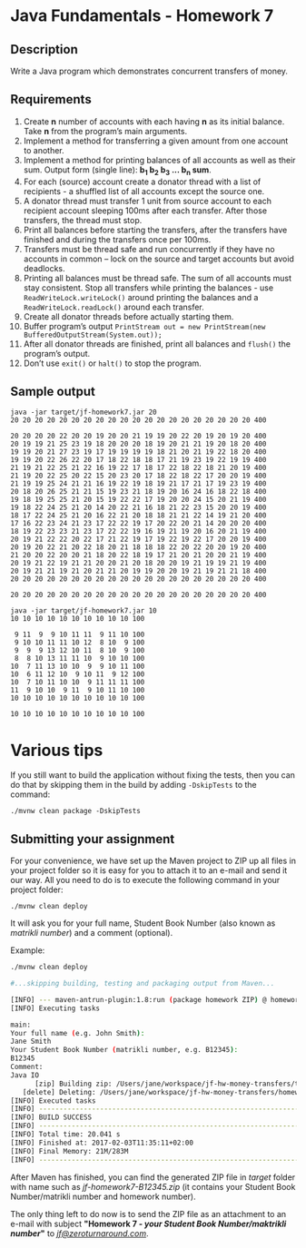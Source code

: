 Java Fundamentals - Homework 7
===========
Description
-------------------

Write a Java program which demonstrates concurrent transfers of money.

Requirements
-----------------------

1. Create **n** number of accounts with each having **n** as its initial balance. Take **n** from the program’s main arguments. 
2. Implement a method for transferring a given amount from one account to another. 
3. Implement a method for printing balances of all accounts as well as their sum. Output form (single line): **b<sub>1</sub> b<sub>2</sub> b<sub>3</sub> ... b<sub>n</sub> sum**.
4. For each (source) account create a donator thread with a list of recipients - a shuffled list of all accounts except the source one.
5. A donator thread must transfer 1 unit from source account to each recipient account sleeping 100ms after each transfer. After those transfers, the thread must stop.
6. Print all balances before starting the transfers, after the transfers have finished and during the transfers once per 100ms. 
7. Transfers must be thread safe and run concurrently if they have no accounts in common – lock on the source and target accounts but avoid deadlocks. 
8. Printing all balances must be thread safe. The sum of all accounts must stay consistent. Stop all transfers while printing the balances - use `ReadWriteLock.writeLock()` around printing the balances and a `ReadWriteLock.readLock()` around each transfer.
9. Create all donator threads before actually starting them.
10. Buffer program’s output `PrintStream out = new PrintStream(new BufferedOutputStream(System.out));`
11. After all donator threads are finished, print all balances and `flush()` the program’s output.
12. Don’t use `exit()` or `halt()` to stop the program.

Sample output
-----------------------
```
java -jar target/jf-homework7.jar 20
20 20 20 20 20 20 20 20 20 20 20 20 20 20 20 20 20 20 20 20 400

20 20 20 20 22 20 20 19 20 20 21 19 19 20 22 20 19 20 19 20 400
20 19 19 21 25 23 19 18 20 20 20 18 19 20 21 21 19 20 18 20 400
19 19 20 21 27 23 19 17 19 19 19 19 18 21 20 21 19 22 18 20 400
19 19 20 22 26 22 20 17 18 22 18 18 17 21 19 23 19 22 19 19 400
21 19 21 22 25 21 22 16 19 22 17 18 17 22 18 22 18 21 20 19 400
21 19 20 22 25 20 22 15 20 23 20 17 18 22 18 22 17 20 20 19 400
21 19 19 25 24 21 21 16 19 22 19 18 19 21 17 21 17 19 23 19 400
20 18 20 26 25 21 21 15 19 23 21 18 19 20 16 24 16 18 22 18 400
19 18 19 25 25 21 20 15 19 22 22 17 19 20 20 24 15 20 21 19 400
19 18 22 24 25 21 20 14 20 22 21 16 18 21 22 23 15 20 20 19 400
18 17 22 24 25 21 20 16 22 21 20 18 18 21 21 22 14 19 21 20 400
17 16 22 23 24 21 23 17 22 22 19 17 20 22 20 21 14 20 20 20 400
18 19 22 23 23 21 23 17 22 22 19 16 19 21 19 20 16 20 21 19 400
20 19 21 22 22 20 22 17 21 22 19 17 19 22 19 22 17 20 20 19 400
20 19 20 22 21 20 22 18 20 21 18 18 18 22 20 22 20 20 19 20 400
21 20 20 22 20 20 21 18 20 22 18 19 17 21 20 21 20 20 21 19 400
20 19 21 22 19 21 21 20 20 21 20 18 20 20 19 21 19 19 21 19 400
20 19 21 21 19 21 20 21 21 20 19 19 20 20 19 21 19 21 21 18 400
20 20 20 20 20 20 20 20 20 20 20 20 20 20 20 20 20 20 20 20 400

20 20 20 20 20 20 20 20 20 20 20 20 20 20 20 20 20 20 20 20 400
```

```
java -jar target/jf-homework7.jar 10
10 10 10 10 10 10 10 10 10 10 100

 9 11  9  9 10 11 11  9 11 10 100
 9 10 10 11 11 10 12  8 10  9 100
 9  9  9 13 12 10 11  8 10  9 100
 8  8 10 13 11 11 10  9 10 10 100
10  7 11 13 10 10  9  9 10 11 100
10  6 11 12 10  9 10 11  9 12 100
10  7 10 11 10 10  9 11 11 11 100
11  9 10 10  9 11  9 10 11 10 100
10 10 10 10 10 10 10 10 10 10 100

10 10 10 10 10 10 10 10 10 10 100
```
Various tips
============

If you still want to build the application without fixing the tests, then you can do that by skipping them in the build by adding `-DskipTests` to the command:
```shell
./mvnw clean package -DskipTests
```

Submitting your assignment
--------------------------

For your convenience, we have set up the Maven project to ZIP up all files in your project folder so it is easy for you to attach it to an e-mail and send it our way. All you need to do is to execute the following command in your project folder:

```
./mvnw clean deploy
```

It will ask you for your full name, Student Book Number (also known as *matrikli number*) and a comment (optional).

Example:

```bash
./mvnw clean deploy

#...skipping building, testing and packaging output from Maven...

[INFO] --- maven-antrun-plugin:1.8:run (package homework ZIP) @ homework7 ---
[INFO] Executing tasks

main:
Your full name (e.g. John Smith):
Jane Smith
Your Student Book Number (matrikli number, e.g. B12345):
B12345
Comment:
Java IO
      [zip] Building zip: /Users/jane/workspace/jf-hw-money-transfers/target/jf-homework7-B12345.zip
   [delete] Deleting: /Users/jane/workspace/jf-hw-money-transfers/homework.properties
[INFO] Executed tasks
[INFO] ------------------------------------------------------------------------
[INFO] BUILD SUCCESS
[INFO] ------------------------------------------------------------------------
[INFO] Total time: 20.041 s
[INFO] Finished at: 2017-02-03T11:35:11+02:00
[INFO] Final Memory: 21M/283M
[INFO] ------------------------------------------------------------------------
```

After Maven has finished, you can find the generated ZIP file in *target* folder with name such as 
*jf-homework7-B12345.zip* (it contains your Student Book Number/matrikli number and homework number).

The only thing left to do now is to send the ZIP file as an attachment to an e-mail with subject **"Homework 7 - *your Student Book Number/maktrikli number*"** to *jf@zeroturnaround.com*.